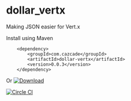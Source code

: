 dollar_vertx
============

Making JSON easier for Vert.x

Install using Maven

        <dependency>
            <groupId>com.cazcade</groupId>
            <artifactId>dollar-vertx</artifactId>
            <version>0.0.3</version>
        </dependency>

Or [ ![Download](https://api.bintray.com/packages/cazcade/maven/dollar_vertx/images/download.png) ](https://bintray.com/cazcade/maven/dollar_vertx/_latestVersion)

[![Circle CI](https://circleci.com/gh/cazcade/dollar_vertx/tree/master.png?style=badge)](https://circleci.com/gh/cazcade/dollar_vertx/tree/master)
